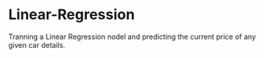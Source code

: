 # Linear-Regression

Tranning a Linear Regression nodel and predicting the current price of any given car details.
